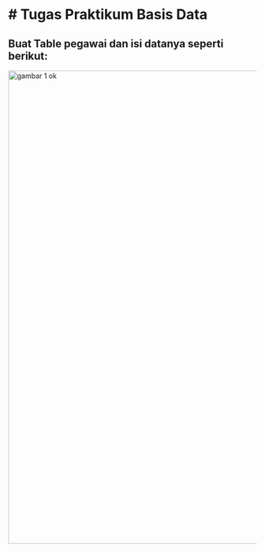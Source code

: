 # # Tugas Praktikum  Basis Data
## Buat Table pegawai dan isi datanya seperti berikut:
<img width="960" alt="gambar 1 ok" src="https://github.com/Akramfarrasanto/Praktikum-4-Basis-Data/assets/115552876/3caf29b3-da21-428b-b3cc-7fb36496be23">
